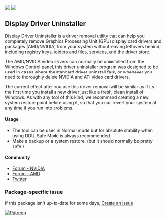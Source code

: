 [![](https://img.shields.io/chocolatey/v/ddu?color=green&label=ddu)](https://chocolatey.org/packages/ddu) [![](https://img.shields.io/chocolatey/dt/ddu)](https://chocolatey.org/packages/ddu)

## Display Driver Uninstaller
Display Driver Uninstaller is a driver removal utility that can help you completely 
remove Graphics Processing Unit (GPU) display card drivers and packages (AMD/NVIDIA) 
from your system without leaving leftovers behind; including registry keys, folders 
and files, services, and the driver store.

The AMD/NVIDIA video drivers can normally be uninstalled from the Windows Control 
panel, this driver uninstaller program was designed to be used in cases where the 
standard driver uninstall fails, or whenever you need to thoroughly delete NVIDIA 
and ATI video card drivers.

The current effect after you use this driver removal will be similar as if its the 
first time you install a new driver just like a fresh, clean install of Windows. 
As with any tool of this kind, we recommend creating a new system restore point 
before using it, so that you can revert your system at any time if you run into 
problems.

#### Usage
* The tool can be used in Normal mode but for absolute stability when using DDU, Safe 
Mode is always recommended.
* Make a backup or a system restore. (but it should normally be pretty safe.)

#### Community
* [Forum - NVIDIA](https://forums.guru3d.com/threads/display-driver-uninstaller-thread.379506/)
* [Forum - AMD](https://forums.guru3d.com/threads/display-driver-uninstaller-thread.379505/)
* [Twitter](https://twitter.com/Wagnard)

### Package-specific issue
If this package isn't up-to-date for some days, [Create an issue](https://github.com/tunisiano187/Chocolatey-packages/issues/new/choose)

[![Patreon](https://cdn.jsdelivr.net/gh/tunisiano187/Chocolatey-packages@d15c4e19c709e7148588d4523ffc6dd3cd3c7e5e/icons/patreon.png)](https://www.patreon.com/bePatron?u=39585820)